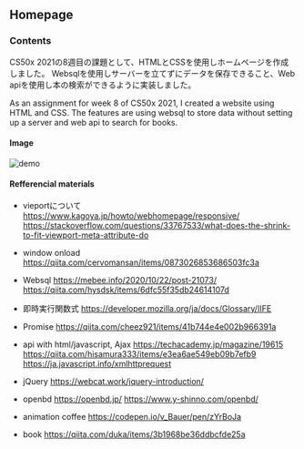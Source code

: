 ## Homepage

### Contents
CS50x 2021の8週目の課題として、HTMLとCSSを使用しホームページを作成しました。
Websqlを使用しサーバーを立てずにデータを保存できること、Web apiを使用し本の検索ができるように実装しました。

As an assignment for week 8 of CS50x 2021, I created a website using HTML and CSS.
The features are using websql to store data without setting up a server and web api to search for books.

#### Image

![demo](https://user-images.githubusercontent.com/58237700/131596512-7bce16fd-89e7-44ef-8465-8d2621036f86.gif)

#### Refferencial materials

- vieportについて
https://www.kagoya.jp/howto/webhomepage/responsive/<br>
https://stackoverflow.com/questions/33767533/what-does-the-shrink-to-fit-viewport-meta-attribute-do

- window onload 
https://qiita.com/cervomansan/items/0873026853686503fc3a

- Websql 
https://mebee.info/2020/10/22/post-21073/
https://qiita.com/hysdsk/items/6dfc55f35db24614107d

- 即時実行関数式
https://developer.mozilla.org/ja/docs/Glossary/IIFE

- Promise
https://qiita.com/cheez921/items/41b744e4e002b966391a

- api with html/javascript, Ajax 
https://techacademy.jp/magazine/19615
https://qiita.com/hisamura333/items/e3ea6ae549eb09b7efb9
https://ja.javascript.info/xmlhttprequest

- jQuery
https://webcat.work/jquery-introduction/

- openbd
https://openbd.jp/
https://www.y-shinno.com/openbd/

- animation coffee
https://codepen.io/v_Bauer/pen/zYrBoJa

- book
https://qiita.com/duka/items/3b1968be36ddbcfde25a


